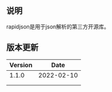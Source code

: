 ## 说明

rapidjson是用于json解析的第三方开源库。


## 版本更新

| Version | Date       |
| ------- | ---------- |
| 1.1.0   | 2022-02-10 |
|         |            |
|         |            |

